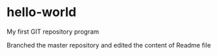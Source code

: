 # hello-world
My first GIT repository program

Branched the master repository and edited the content of Readme file 
